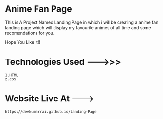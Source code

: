 # Anime Fan Page 

This is A Project Named Landing Page in which i will be creating a anime fan landing page which will display my favourite animes of all time and some recomendations for you.

Hope You Like It!!


# Technologies Used --->>>
    
    1.HTML
    2.CSS
    

# Website Live At --->

    https://devkumarrai.github.io/Landing-Page